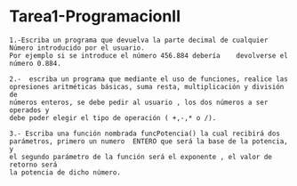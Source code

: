 # Tarea1-ProgramacionII

    1.-Escriba un programa que devuelva la parte decimal de cualquier Número introducido por el usuario.
    Por ejemplo si se introduce el número 456.884 debería    devolverse el número 0.884.
    
    2.-  escriba un programa que mediante el uso de funciones, realice las
    opresiones aritméticas básicas, suma resta, multiplicación y división de
    números enteros, se debe pedir al usuario , los dos números a ser operados y
    debe poder elegir el tipo de operación ( +,-,* o /).

    3.- Escriba una función nombrada funcPotencia() la cual recibirá dos
    parámetros, primero un numero  ENTERO que será la base de la potencia, y
    el segundo parámetro de la función será el exponente , el valor de retorno será
    la potencia de dicho número.
